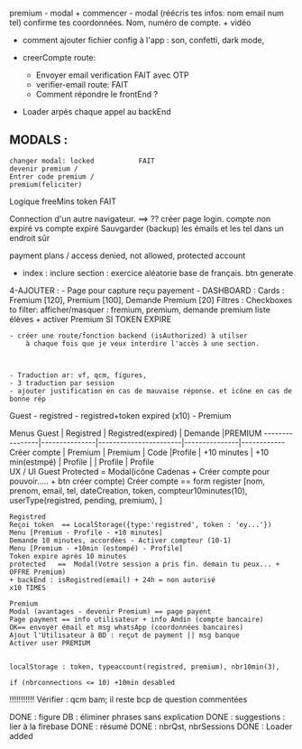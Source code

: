premium - modal + commencer - modal (réécris tes infos: nom email num tel) confirme tes
	coordonnées. Nom, numéro de compte. + vidéo
	
- comment ajouter fichier config à l'app : son, confetti, dark mode,
- creerCompte route:
	- Envoyer email verification	FAIT avec OTP
	- verifier-email route:			FAIT
	- Comment répondre le frontEnd ?

- Loader arpès chaque appel au backEnd

MODALS :
--------
	changer modal: locked			FAIT
	devenir premium / 
	Entrer code premium /
	premium(feliciter)

Logique freeMins token				FAIT


Connection d'un autre navigateur. ==> ?? créer page login.
 			 compte non expiré vs compte expiré
Sauvgarder (backup) les émails et les tel dans un endroit sûr

payment plans / access denied, not allowed, protected account
- index : inclure section : exercice aléatorie base de français. btn generate


4-AJOUTER :
	- Page pour capture reçu payement
	- DASHBOARD :
		Cards : Fremium [120], Premium [100], Demande Premium [20]
		Filtres : Checkboxes to filter: afficher/masquer : fremium, premium, demande premium
		liste élèves + activer Premium
        SI TOKEN EXPIRE

    - créer une route/fonction backend (isAuthorized) à utilser 
        à chaque fois que je veux interdire l'accès à une section.


        
    - Traduction ar: vf, qcm, figures, 
    - 3 traduction par session
    - ajouter justification en cas de mauvaise réponse. et icône en cas de bonne rép


Guest - registred - registred+token expired (x10)  - Premium

Menus
	Guest			|	Registred	|	Registred(expired)	|	Demande		|PREMIUM
	----------------|---------------|-----------------------|---------------|------------
	Créer compte	|	Premium		|	Premium				|	Code		|Profile
					|	+10 minutes	|	+10 min(estmpé)		|	Profile     |
					|	Profile		|   Profile				
UX / UI
	Guest
	Protected = Modal(icône Cadenas + Créer compte pour pouvoir..... + btn créer compte)
	Créer compte == form register [nom, prenom, email, tel, dateCreation, token, compteur10minutes(10), userType(registred, pending, premium),  ]
	
	Registred
	Reçoi token	 ==	LocalStorage({type:'registred', token : 'ey...'})
	Menu [Premium - Profile - +10 minutes]
	Demande 10 minutes, accordées - Activer compteur (10-1)
	Menu [Premium - +10min (estompé) - Profile]
	Token expire après 10 minutes
	protected	==	Modal(Votre session a pris fin. demain tu peux... + OFFRE Premium)
	+ backEnd : isRegistred(email) + 24h = non autorisé
	x10 TIMES
	
	Premium
	Modal (avantages - devenir Premium) == page payent
	Page payment == info utilisateur + info Amdin (compte bancaire)
	OK== envoyer émail et msg whatsApp (coordonnées bancaires)
	Ajout l'Utilisateur à BD : reçut de payment || msg banque
	Activer user PREMIUM
	
	
	localStorage : token, typeaccount(registred, premium), nbr10min(3),
	
	if (nbrconnections <= 10) +10min desabled
	


!!!!!!!!!!! Vérifier : qcm bam; il reste bcp de question commentées


DONE : figure DB : éliminer phrases sans explication
DONE : suggestions : lier à la firebase
DONE : résumé
DONE : nbrQst, nbrSessions
DONE : Loader added